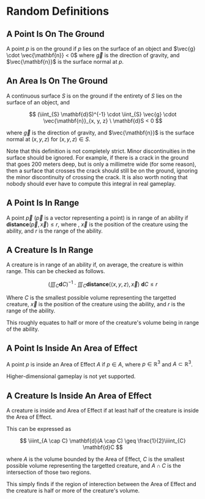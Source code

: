 # Random Definitions

## A Point Is On The Ground

A point $p$ is on the ground if $p$ lies on the surface of an object and $\vec{g} \cdot \vec{\mathbf{n}} < 0$ where $\vec{g}$ is the direction of gravity, and $\vec{\mathbf{n}}$ is the surface normal at $p$.

## An Area Is On The Ground

A continuous surface $S$ is on the ground if the entirety of $S$ lies on the surface of an object, and

$$
(\iint_{S} \mathbf{d}S)^{-1} \cdot \iint_{S} \vec{g} \cdot \vec{\mathbf{n}}_{x, y, z} \ \mathbf{d}S < 0
$$

where $\vec{g}$ is the direction of gravity, and $\vec{\mathbf{n}}$ is the surface normal at $(x, y, z)$ for $(x, y, z) \in S$.

Note that this definition is not completely strict. Minor discontinuities in the surface should be ignored. For example, if there is a crack in the ground that goes 200 meters deep, but is only a millimetre wide (for some reason), then a surface that crosses the crack should still be on the ground, ignoring the minor discontinuity of crossing the crack. It is also worth noting that nobody should ever have to compute this integral in real gameplay.

## A Point Is In Range

A point $\vec{p}$ ($\vec{p}$ is a vector representing a point) is in range of an ability if $\mathbf{distance}(\vec{p}, \vec{x}) \leq r$, where , $\vec{x}$ is the position of the creature using the ability, and $r$ is the range of the ability.

## A Creature Is In Range

A creature is in range of an ability if, on average, the creature is within range. This can be checked as follows.

$$
(\iiint_C \mathbf{d}C)^{-1} \cdot \iiint_C \mathbf{distance}(\langle x, y, z\rangle, \vec{x}) \ \mathbf{d}C \leq r
$$

Where $C$ is the smallest possible volume representing the targetted creature, $\vec{x}$ is the position of the creature using the ability, and $r$ is the range of the ability.

This roughly equates to half or more of the creature's volume being in range of the ability.

## A Point Is Inside An Area of Effect

A point $p$ is inside an Area of Effect $A$ if $p \in A$, where $p \in \mathbb{R}^3$ and $A \subset \mathbb{R}^3$.

Higher-dimensional gameplay is not yet supported.

## A Creature Is Inside An Area of Effect

A creature is inside and Area of Effect if at least half of the creature is inside the Area of Effect.

This can be expressed as

$$
\iiint_{A \cap C} \mathbf{d}(A \cap C) \geq \frac{1}{2}\iiint_{C} \mathbf{d}C
$$

where $A$ is the volume bounded by the Area of Effect, $C$ is the smallest possible volume representing the targetted creature, and $A \cap C$ is the intersection of those two regions.

This simply finds if the region of interection between the Area of Effect and the creature is half or more of the creature's volume.
